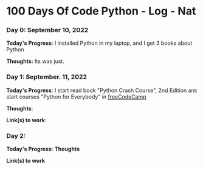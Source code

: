 # 100 Days Of Code Python - Log - Nat

### Day 0: September 10, 2022

**Today's Progress**: I installed Python in my laptop, and I get 3 books about Python

**Thoughts:** Its was just.

### Day 1: September. 11, 2022

**Today's Progress**: I start read book "Python Crash Course", 2nd Edition ans start courses "Python for Everybody" in [freeCodeCamp](http://freecodecamp.org)

**Thoughts**: 

**Link(s) to work**: 

### Day 2: 

**Today's Progress**: 
**Thoughts** 

**Link(s) to work**
